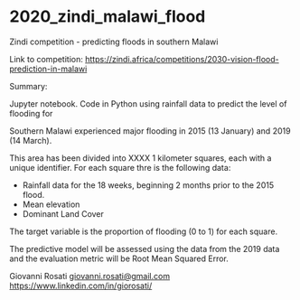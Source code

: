 # 2020_zindi_malawi_flood
Zindi competition - predicting floods in southern Malawi

Link to competition:
https://zindi.africa/competitions/2030-vision-flood-prediction-in-malawi

Summary:

Jupyter notebook.
Code in Python using rainfall data to predict the level of flooding for 

Southern Malawi experienced major flooding in 2015 (13 January) and 2019 (14 March).

This area has been divided into XXXX 1 kilometer squares, each with a unique identifier.
For each square thre is the following data:
* Rainfall data for the 18 weeks, beginning 2 months prior to the 2015 flood.
* Mean elevation 
* Dominant Land Cover

The target variable is the proportion of flooding (0 to 1) for each square. 

The predictive model will be assessed using the data from the 2019 data and the 
evaluation metric will be Root Mean Squared Error.




Giovanni Rosati
giovanni.rosati@gmail.com
https://www.linkedin.com/in/giorosati/


